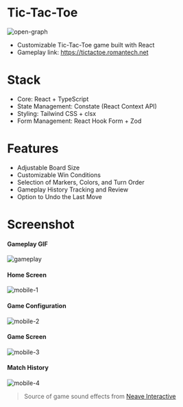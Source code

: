 # Tic-Tac-Toe

![open-graph](https://github.com/romantech/tic-tac-toe/assets/8604840/a8340503-3d72-4096-b1b7-fd6ebe5af5cf)

- Customizable Tic-Tac-Toe game built with React
- Gameplay link: https://tictactoe.romantech.net

# Stack

- Core: React + TypeScript
- State Management: Constate (React Context API)
- Styling: Tailwind CSS + clsx
- Form Management: React Hook Form + Zod

# Features

- Adjustable Board Size
- Customizable Win Conditions
- Selection of Markers, Colors, and Turn Order
- Gameplay History Tracking and Review
- Option to Undo the Last Move

# Screenshot

#### Gameplay GIF

![gameplay](https://github.com/romantech/tic-tac-toe/assets/8604840/86aa713a-11d8-480c-b5fc-97b20b8f8096)

#### Home Screen

![mobile-1](https://github.com/romantech/tic-tac-toe/assets/8604840/61e7fc35-c8ef-468c-9034-2c18a9d11fde)

#### Game Configuration

![mobile-2](https://github.com/romantech/tic-tac-toe/assets/8604840/14cbc1d0-8d34-4b4b-b1cb-111984eed656)

#### Game Screen

![mobile-3](https://github.com/romantech/tic-tac-toe/assets/8604840/e2841ca7-75bc-4c34-a1a5-d62ac1a53e91)

#### Match History

![mobile-4](https://github.com/romantech/tic-tac-toe/assets/8604840/42da7a06-faa6-4780-87f7-c7fbf14bad34)

> Source of game sound effects from [Neave Interactive](https://neave.com)
